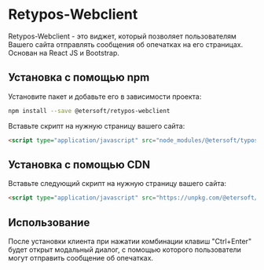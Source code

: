 # Retypos-Webclient

Retypos-Webclient - это виджет, который позволяет пользователям Вашего сайта отправлять сообщения об опечатках на его страницах. Основан на React JS и Bootstrap. 

## Установка с помощью npm

Установите пакет и добавьте его в зависимости проекта:

```bash
npm install --save @etersoft/retypos-webclient
```

Вставьте скрипт на нужную страницу вашего сайта:

```html
<script type="application/javascript" src="node_modules/@etersoft/typos-react/dist/etersoft-typos.js"></script>
```

## Установка с помощью CDN

Вставьте следующий скрипт на нужную страницу вашего сайта:

```html
<script type="application/javascript" src="https://unpkg.com/@etersoft/retypos-webclient"></script>
```

## Использование

После установки клиента при нажатии комбинации клавиш "Ctrl+Enter" будет открыт модальный диалог, с помощью которого пользователи могут отправить сообщение об опечатках.




